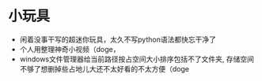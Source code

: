 # 小玩具

- 闲着没事干写的超迷你玩具，太久不写python语法都快忘干净了
- 个人用整理神奇小视频（doge，
- windows文件管理器给当前路径按占空间大小排序包括不了文件夹, 存储空间不够了想删掉些占地儿大还不太好看的不太方便（doge
